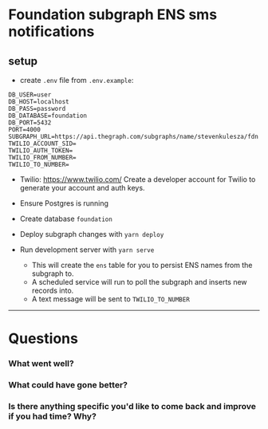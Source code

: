 # Foundation subgraph ENS sms notifications

## setup
- create `.env` file from `.env.example`:
```
DB_USER=user
DB_HOST=localhost
DB_PASS=password
DB_DATABASE=foundation
DB_PORT=5432
PORT=4000
SUBGRAPH_URL=https://api.thegraph.com/subgraphs/name/stevenkulesza/fdn
TWILIO_ACCOUNT_SID=
TWILIO_AUTH_TOKEN=
TWILIO_FROM_NUMBER=
TWILIO_TO_NUMBER=
```
- Twilio:
https://www.twilio.com/
Create a developer account for Twilio to generate your account and auth keys.

- Ensure Postgres is running
- Create database `foundation`
- Deploy subgraph changes with `yarn deploy`
- Run development server with `yarn serve`
    * This will create the `ens` table for you to persist ENS names from the subgraph to.
    * A scheduled service will run to poll the subgraph and inserts new records into. 
    * A text message will be sent to `TWILIO_TO_NUMBER`

----

# Questions

### What went well?

### What could have gone better?

### Is there anything specific you'd like to come back and improve if you had time? Why?
